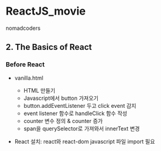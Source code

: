 # ReactJS_movie
nomadcoders

## 2. The Basics of React

### Before React

* vanilla.html
    * HTML 만들기
    * Javascript에서 button 가져오기
    * button.addEventListener 두고 click event 감지
    * event listener 함수로 handleClick 함수 작성
    * counter 변수 정의 & counter 증가
    * span을 querySelector로 가져와서 innerText 변경

* React 설치: react와 react-dom javascript 파일 import 필요